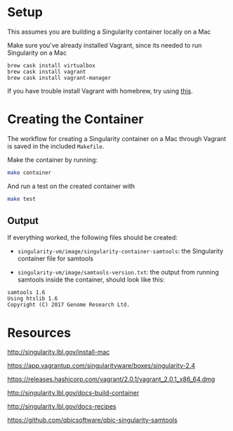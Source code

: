 # Setup

This assumes you are building a Singularity container locally on a Mac

Make sure you've already installed Vagrant, since its needed to run Singularity on a Mac
```
brew cask install virtualbox
brew cask install vagrant
brew cask install vagrant-manager
```

If you have trouble install Vagrant with homebrew, try using [this](https://releases.hashicorp.com/vagrant/2.0.1/vagrant_2.0.1_x86_64.dmg).

# Creating the Container

The workflow for creating a Singularity container on a Mac through Vagrant is saved in the included `Makefile`.

Make the container by running:

```bash
make container
```

And run a test on the created container with

```bash
make test
```

## Output

If everything worked, the following files should be created:

- `singularity-vm/image/singularity-container-samtools`: the Singularity container file for samtools

- `singularity-vm/image/samtools-version.txt`: the output from running samtools inside the container, should look like this:

```
samtools 1.6
Using htslib 1.6
Copyright (C) 2017 Genome Research Ltd.
```

# Resources

http://singularity.lbl.gov/install-mac

https://app.vagrantup.com/singularityware/boxes/singularity-2.4

https://releases.hashicorp.com/vagrant/2.0.1/vagrant_2.0.1_x86_64.dmg

http://singularity.lbl.gov/docs-build-container

http://singularity.lbl.gov/docs-recipes

https://github.com/qbicsoftware/qbic-singularity-samtools
